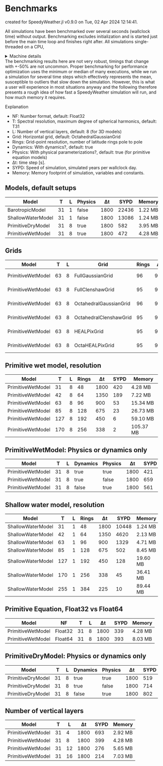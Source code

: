 # Benchmarks

created for SpeedyWeather.jl v0.9.0 on Tue, 02 Apr 2024 12:14:41. 

All simulations have been benchmarked over several seconds (wallclock time) without output. Benchmarking excludes initialization and is started just before the main time loop and finishes right after. All simulations single-threaded on a CPU, <details><summary>Machine details</summary>Julia Version 1.10.2
Commit bd47eca2c8a (2024-03-01 10:14 UTC)
Build Info:
  Official https://julialang.org/ release
Platform Info:
  OS: macOS (x86_64-apple-darwin22.4.0)
  CPU: 8 × Intel(R) Core(TM) i5-1030NG7 CPU @ 1.10GHz
  WORD_SIZE: 64
  LIBM: libopenlibm
  LLVM: libLLVM-15.0.7 (ORCJIT, icelake-client)
Threads: 1 default, 0 interactive, 1 GC (on 8 virtual cores)
Environment:
  LD_LIBRARY_PATH = /Users/milan/.julia/conda/3/lib:
</details>
The benchmarking results here are not very robust, timings that change with +-50% are not uncommon. Proper benchmarking for performance optimization uses the minimum or median of many executions, while we run a simulation for several time steps which effectively represents the mean, susceptible to outliers that slow down the simulation. However, this is what a user will experience in most situations anyway and the following therefore presents a rough idea of how fast a SpeedyWeather simulation will run, and how much memory it requires.

Explanation
- NF: Number format, default: Float32
- T: Spectral resolution, maximum degree of spherical harmonics, default: T31
- L: Number of vertical layers, default: 8 (for 3D models)
- Grid: Horizontal grid, default: OctahedralGaussianGrid
- Rings: Grid-point resolution, number of latitude rings pole to pole
- Dynamics: With dynamics?, default: true
- Physics: With physical parameterizations?, default: true (for primitive equation models)
- Δt: time step [s].
- SYPD: Speed of simulation, simulated years per wallclock day.
- Memory: Memory footprint of simulation, variables and constants.

## Models, default setups

| Model | T | L | Physics | Δt | SYPD | Memory|
| - | - | - | - | - | - | - |
| BarotropicModel | 31 | 1 | false | 1800 | 22436 | 1.22 MB |
| ShallowWaterModel | 31 | 1 | false | 1800 | 13086 | 1.24 MB |
| PrimitiveDryModel | 31 | 8 | true | 1800 | 582 | 3.95 MB |
| PrimitiveWetModel | 31 | 8 | true | 1800 | 472 | 4.28 MB |

## Grids

| Model | T | L | Grid | Rings | Δt | SYPD | Memory|
| - | - | - | - | - | - | - | - |
| PrimitiveWetModel | 63 | 8 | FullGaussianGrid | 96 | 900 | 39 | 22.50 MB |
| PrimitiveWetModel | 63 | 8 | FullClenshawGrid | 95 | 900 | 39 | 22.29 MB |
| PrimitiveWetModel | 63 | 8 | OctahedralGaussianGrid | 96 | 900 | 56 | 15.34 MB |
| PrimitiveWetModel | 63 | 8 | OctahedralClenshawGrid | 95 | 900 | 57 | 15.12 MB |
| PrimitiveWetModel | 63 | 8 | HEALPixGrid | 95 | 900 | 78 | 11.46 MB |
| PrimitiveWetModel | 63 | 8 | OctaHEALPixGrid | 95 | 900 | 64 | 13.67 MB |

## Primitive wet model, resolution

| Model | T | L | Rings | Δt | SYPD | Memory|
| - | - | - | - | - | - | - |
| PrimitiveWetModel | 31 | 8 | 48 | 1800 | 420 | 4.28 MB |
| PrimitiveWetModel | 42 | 8 | 64 | 1350 | 189 | 7.22 MB |
| PrimitiveWetModel | 63 | 8 | 96 | 900 | 53 | 15.34 MB |
| PrimitiveWetModel | 85 | 8 | 128 | 675 | 23 | 26.73 MB |
| PrimitiveWetModel | 127 | 8 | 192 | 450 | 6 | 59.10 MB |
| PrimitiveWetModel | 170 | 8 | 256 | 338 | 2 | 105.37 MB |

## PrimitiveWetModel: Physics or dynamics only

| Model | T | L | Dynamics | Physics | Δt | SYPD | Memory|
| - | - | - | - | - | - | - | - |
| PrimitiveWetModel | 31 | 8 | true | true | 1800 | 421 | 4.28 MB |
| PrimitiveWetModel | 31 | 8 | true | false | 1800 | 659 | 4.28 MB |
| PrimitiveWetModel | 31 | 8 | false | true | 1800 | 561 | 4.28 MB |

## Shallow water model, resolution

| Model | T | L | Rings | Δt | SYPD | Memory|
| - | - | - | - | - | - | - |
| ShallowWaterModel | 31 | 1 | 48 | 1800 | 10448 | 1.24 MB |
| ShallowWaterModel | 42 | 1 | 64 | 1350 | 4620 | 2.13 MB |
| ShallowWaterModel | 63 | 1 | 96 | 900 | 1329 | 4.71 MB |
| ShallowWaterModel | 85 | 1 | 128 | 675 | 502 | 8.45 MB |
| ShallowWaterModel | 127 | 1 | 192 | 450 | 128 | 19.60 MB |
| ShallowWaterModel | 170 | 1 | 256 | 338 | 45 | 36.41 MB |
| ShallowWaterModel | 255 | 1 | 384 | 225 | 10 | 89.44 MB |

## Primitive Equation, Float32 vs Float64

| Model | NF | T | L | Δt | SYPD | Memory|
| - | - | - | - | - | - | - |
| PrimitiveWetModel | Float32 | 31 | 8 | 1800 | 339 | 4.28 MB |
| PrimitiveWetModel | Float64 | 31 | 8 | 1800 | 393 | 8.03 MB |

## PrimitiveDryModel: Physics or dynamics only

| Model | T | L | Dynamics | Physics | Δt | SYPD | Memory|
| - | - | - | - | - | - | - | - |
| PrimitiveDryModel | 31 | 8 | true | true | 1800 | 519 | 3.95 MB |
| PrimitiveDryModel | 31 | 8 | true | false | 1800 | 714 | 3.95 MB |
| PrimitiveDryModel | 31 | 8 | false | true | 1800 | 802 | 3.95 MB |

## Number of vertical layers

| Model | T | L | Δt | SYPD | Memory|
| - | - | - | - | - | - |
| PrimitiveWetModel | 31 | 4 | 1800 | 693 | 2.92 MB |
| PrimitiveWetModel | 31 | 8 | 1800 | 399 | 4.28 MB |
| PrimitiveWetModel | 31 | 12 | 1800 | 276 | 5.65 MB |
| PrimitiveWetModel | 31 | 16 | 1800 | 214 | 7.03 MB |
